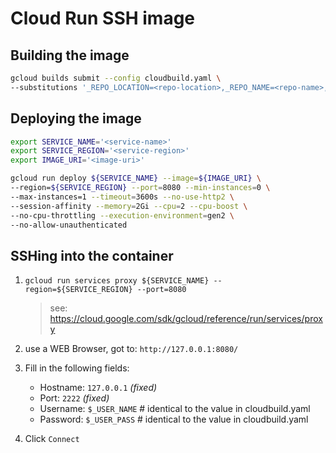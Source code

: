 # Cloud Run SSH image

## Building the image

```sh
gcloud builds submit --config cloudbuild.yaml \
--substitutions '_REPO_LOCATION=<repo-location>,_REPO_NAME=<repo-name>,_IMAGE_NAME=<image-name>,_IMAGE_TAG=<image-tag>,_BUILD_TAG=<build-tag>' .
```

## Deploying the image

```sh
export SERVICE_NAME='<service-name>'
export SERVICE_REGION='<service-region>'
export IMAGE_URI='<image-uri>'

gcloud run deploy ${SERVICE_NAME} --image=${IMAGE_URI} \
--region=${SERVICE_REGION} --port=8080 --min-instances=0 \
--max-instances=1 --timeout=3600s --no-use-http2 \
--session-affinity --memory=2Gi --cpu=2 --cpu-boost \
--no-cpu-throttling --execution-environment=gen2 \
--no-allow-unauthenticated
```

## SSHing into the container

1. `gcloud run services proxy ${SERVICE_NAME} --region=${SERVICE_REGION} --port=8080`

    > see: https://cloud.google.com/sdk/gcloud/reference/run/services/proxy

2. use a WEB Browser, got to: `http://127.0.0.1:8080/`

2. Fill in the following fields:
    - Hostname: `127.0.0.1` _(fixed)_
    - Port: `2222` _(fixed)_
    - Username: `$_USER_NAME` # identical to the value in cloudbuild.yaml
    - Password: `$_USER_PASS` # identical to the value in cloudbuild.yaml

3. Click `Connect`
